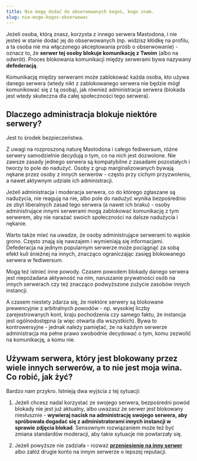 ```yaml
---
title: Nie mogę dodać do obserwowanych kogoś, kogo znam.
slug: nie-moge-kogos-obserwowac
---
```


Jeżeli osoba, którą znasz, korzysta z innego serwera Mastodona, i nie jesteś w stanie dodać jej do obserwowanych (np. widzisz kłódkę na profilu, a ta osoba nie ma włączonego akceptowania próśb o obserwowanie) - oznacz to, że **serwer tej osoby blokuje komunikację z Twoim** (albo na odwrót). Proces blokowania komunikacji między serwerami bywa nazywany **defederacją**.

Komunikację między serwerami może zablokować każda osoba, kto używa danego serwera (wtedy nikt z zablokowanego serwera nie będzie mógł komunikować się z tą osobą), jak również administracja serwera (blokada jest wtedy skuteczna dla całej społeczności tego serwera).

## Dlaczego administracja blokuje niektóre serwery?

Jest to środek bezpieczeństwa.

Z uwagi na rozproszoną naturę Mastodona i całego fediwersum, różne serwery samodzielnie decydują o tym, co na nich jest dozwolone. Nie zawsze zasady jednego serwera są kompatybilne z zasadami pozostałych i tworzy to pole do nadużyć. Osoby z grup marginalizowanych bywają nękane przez osoby z innych serwerów - często przy cichym przyzwoleniu, a nawet aktywnym udziale ich administracji.

Jeżeli administracja i moderacja serwera, co do którego zgłaszane są nadużycia, nie reagują na nie, albo pole do nadużyć wynika bezpośrednio ze zbyt liberalnych zasad tego serwera (a nawet ich braku) - osoby administrujące innymi serwerami mogą zablokować komunikację z tym serwerem, aby nie narażać swoich społeczności na dalsze nadużycia i nękanie.

Warto także mieć na uwadze, że osoby administrujące serwerami to wąskie grono. Często znają się nawzajem i wymieniają się informacjami. Defederacja na jednym popularnym serwerze może pociągnąć za sobą efekt kuli śnieżnej na innych, znacząco ograniczając zasięg blokowanego serwera w fediwersum.

Mogą też istnieć inne powody. Czasem powodem blokady danego serwera jest niepożadana aktywność na nim, naruszanie prywatności osób na innych serwerach czy też znacząco podwyższone zużycie zasobów innych instancji.

A czasem niestety zdarza się, że niektóre serwery są blokowane prewencyjnie z arbitralnych powodów - np. wysokiej liczby zarejestrowanych kont, kraju pochodzenia czy samego faktu, że instancja jest ogólnodostępna (a więc otwarta dla wszystkich). Bywa to kontrowersyjne - jednak należy pamiętać, że na każdym serwerze administracja ma pełne prawo swobodnie decydować o tym, komu zezwolić na komunikację, a komu nie.

## Używam serwera, który jest blokowany przez wiele innych serwerów, a to nie jest moja wina. Co robić, jak żyć?

Bardzo nam przykro. Istnieją dwa wyjścia z tej sytuacji:

1. Jeżeli chcesz nadal korzystać ze swojego serwera, bezpośredni powód blokady nie jest już aktualny, albo uważasz że serwer jest blokowany niesłusznie - **wywieraj nacisk na administrację swojego serwera, aby spróbowała dogadać się z administratorami innych instancji w sprawie zdjęcia blokad**. Sensownym rozwiązaniem może też być zmiana standardów moderacji, aby takie sytuacje nie powtarzały się.

1. Jeżeli powyższe nie zadziała - rozważ [**przeniesienie na inny serwer**](/przeniesienie-konta/) albo załóż drugie konto na innym serwerze o lepszej reputacji.
